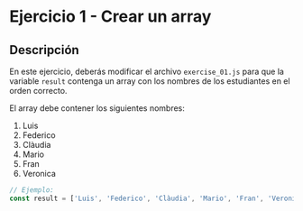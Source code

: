 # Ejercicio 1 - Crear un array

## Descripción

En este ejercicio, deberás modificar el archivo `exercise_01.js` para que la variable `result` contenga un array con los nombres de los estudiantes en el orden correcto.

El array debe contener los siguientes nombres:
1. Luis
2. Federico
3. Clàudia
4. Mario
5. Fran
6. Veronica

```javascript
// Ejemplo:
const result = ['Luis', 'Federico', 'Clàudia', 'Mario', 'Fran', 'Veronica'];
